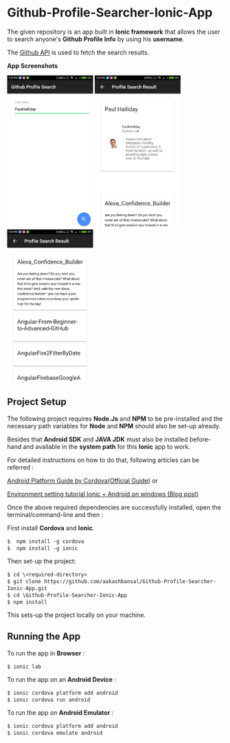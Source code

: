# Github-Profile-Searcher-Ionic-App
The given repository is an app built in **Ionic framework** that allows the user to search anyone's **Github Profile Info** by using his **username**.

The [Github API](https://developer.github.com/v3/) is used to fetch the search results.

**App Screenshots**

<img src="SCREENSHOTS/SearchPage.png" width="200"> <img src="SCREENSHOTS/SearchResults1.png" width="200"> <img src="SCREENSHOTS/SearchResults2.png" width="200">

## Project Setup

The following project requires **Node.Js** and **NPM** to be pre-installed and the necessary path variables for **Node** and **NPM** should also be set-up already.

Besides that **Android SDK** and **JAVA JDK** must also be installed before-hand and available in the **system path** for this **Ionic** app to work.

For detailed instructions on how to do that, following articles can be referred : 

[Android Platform Guide by Cordova(Official Guide)](https://cordova.apache.org/docs/en/latest/guide/platforms/android/) or

[Environment setting tutorial Ionic + Android on windows (Blog post)](http://www.tiagoporto.com/blog/environment-setting-tutorial-ionic-android-on-windows/)

Once the above required dependencies are successfully installed, open the terminal/command-line and then : 

First install **Cordova** and **Ionic**.

```
$  npm install -g cordova
$  npm install -g ionic
```
Then set-up the project:
```
$ cd \<required-directory>
$ git clone https://github.com/aakashbansal/Github-Profile-Searcher-Ionic-App.git
$ cd \Github-Profile-Searcher-Ionic-App
$ npm install
```

This sets-up the project locally on your machine.

## Running the App

To run the app in **Browser** :
```
$ ionic lab
```

To run the app on an **Android Device** :
```
$ ionic cordova platform add android
$ ionic cordova run android
```

To run the app on **Android Emulator** :
```
$ ionic cordova platform add android
$ ionic cordova emulate android
```
